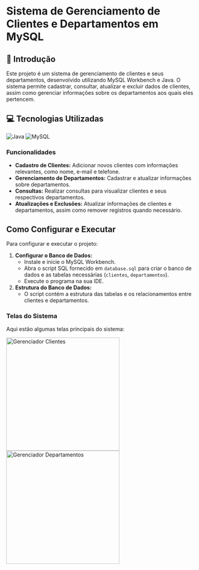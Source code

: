 # Sistema de Gerenciamento de Clientes e Departamentos em MySQL

## 📖 Introdução
Este projeto é um sistema de gerenciamento de clientes e seus departamentos, desenvolvido utilizando MySQL Workbench e Java. O sistema permite cadastrar, consultar, atualizar e excluir dados de clientes, assim como gerenciar informações sobre os departamentos aos quais eles pertencem.

## 💻 Tecnologias Utilizadas
![Java](https://img.shields.io/badge/java-%23ED8B00.svg?style=for-the-badge&logo=openjdk&logoColor=white)
![MySQL](https://img.shields.io/badge/mysql-4479A1.svg?style=for-the-badge&logo=mysql&logoColor=white)

### Funcionalidades
- **Cadastro de Clientes:** Adicionar novos clientes com informações relevantes, como nome, e-mail e telefone.
- **Gerenciamento de Departamentos:** Cadastrar e atualizar informações sobre departamentos.
- **Consultas:** Realizar consultas para visualizar clientes e seus respectivos departamentos.
- **Atualizações e Exclusões:** Atualizar informações de clientes e departamentos, assim como remover registros quando necessário.

## Como Configurar e Executar
Para configurar e executar o projeto:
1. **Configurar o Banco de Dados:**
   - Instale e inicie o MySQL Workbench.
   - Abra o script SQL fornecido em `database.sql` para criar o banco de dados e as tabelas necessárias (`clientes`, `departamentos`).
   - Execute o programa na sua IDE.
2. **Estrutura do Banco de Dados:**
   - O script contém a estrutura das tabelas e os relacionamentos entre clientes e departamentos.

### Telas do Sistema

Aqui estão algumas telas principais do sistema:

<img src="https://github.com/user-attachments/assets/05b0aad6-712c-43f0-93b6-7314e9e904a5" alt="Gerenciador Clientes" width="300" style="display:inline-block; margin-right:10px;" />
<img src="https://github.com/user-attachments/assets/5f66bb20-d037-47bf-a367-9b9186aeb4a6" alt="Gerenciador Departamentos" width="300" style="display:inline-block;" />


